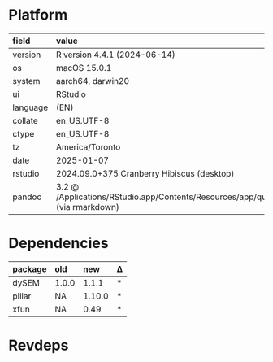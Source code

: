 # Platform

|field    |value                                                                                            |
|:--------|:------------------------------------------------------------------------------------------------|
|version  |R version 4.4.1 (2024-06-14)                                                                     |
|os       |macOS 15.0.1                                                                                     |
|system   |aarch64, darwin20                                                                                |
|ui       |RStudio                                                                                          |
|language |(EN)                                                                                             |
|collate  |en_US.UTF-8                                                                                      |
|ctype    |en_US.UTF-8                                                                                      |
|tz       |America/Toronto                                                                                  |
|date     |2025-01-07                                                                                       |
|rstudio  |2024.09.0+375 Cranberry Hibiscus (desktop)                                                       |
|pandoc   |3.2 @ /Applications/RStudio.app/Contents/Resources/app/quarto/bin/tools/aarch64/ (via rmarkdown) |

# Dependencies

|package |old   |new    |Δ  |
|:-------|:-----|:------|:--|
|dySEM   |1.0.0 |1.1.1  |*  |
|pillar  |NA    |1.10.0 |*  |
|xfun    |NA    |0.49   |*  |

# Revdeps

